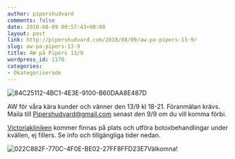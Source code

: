 ```yaml
---
author: pipershudvard
comments: false
date: 2018-08-09 09:57:43+00:00
layout: post
link: http://pipershudvard.com/2018/08/09/aw-pa-pipers-13-9/
slug: aw-pa-pipers-13-9
title: AW på Pipers 13/9
wordpress_id: 1170
categories:
- Okategoriserade
---
```


![84C25112-4BC1-4E3E-9100-B60DAA8E487D](https://pipershudvard.files.wordpress.com/2018/08/84c25112-4bc1-4e3e-9100-b60daa8e487d.jpeg?w=600)



AW för våra kära kunder och vänner den 13/9 kl 18-21. Föranmälan krävs. Maila till Pipershudvard@gmail.com senast den 9/9 om du vill komma förbi.

[Victoriakliniken](http://pipershudvard.com/botox-fillers-victoriakliniken/) kommer finnas på plats och utföra botoxbehandlingar under kvällen, ej fillers. Se info och tillgängliga tider nedan.


![022C882F-770C-4F0E-BE02-27FF8FFD23E7](https://pipershudvard.files.wordpress.com/2018/08/022c882f-770c-4f0e-be02-27ff8ffd23e7.jpeg)Välkomna!
